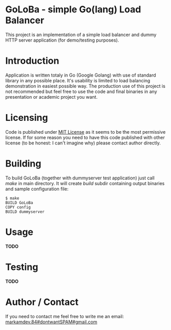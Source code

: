 # GoLoBa - simple Go(lang) Load Balancer

This project is an implementation of a simple load balancer and dummy HTTP server application (for demo/testing purposes).

# Introduction

Application is written totaly in Go (Google Golang) with use of standard library in any possible place. It's usability is limited to load balancing demonstration in easiest possible way. The production use of this project is not recommended but feel free to use the code and final binaries in any presentation or academic project you want.

# Licensing
Code is published under [MIT License](https://opensource.org/licenses/MIT) as it seems to be the most permissive license. If for some reason you need to have this code published with other license (to be honest: I can't imagine why) please contact author directly.

# Building

To build GoLoBa (together with dummyserver test application) just call *make* in main directory. It will create *build* subdir containing output binaries and sample configuration file:

    $ make
    BUILD GoLoBa
    COPY config
    BUILD dummyserver

# Usage

**TODO**

# Testing

**TODO**

# Author / Contact

If you need to contact me feel free to write me an email:  
[markamdev.84#dontwantSPAM#gmail.com]()